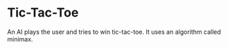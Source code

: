 # Tic-Tac-Toe
An AI plays the user and tries to win tic-tac-toe. It uses an algorithm called minimax. 
